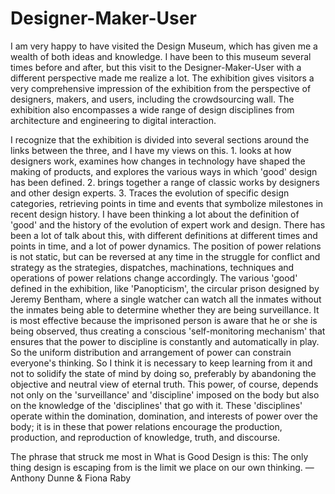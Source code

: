 # Designer-Maker-User

I am very happy to have visited the Design Museum, which has given me a wealth of both ideas and knowledge. I have been to this museum several times before and after, but this visit to the Designer-Maker-User with a different perspective made me realize a lot. The exhibition gives visitors a very comprehensive impression of the exhibition from the perspective of designers, makers, and users, including the crowdsourcing wall. The exhibition also encompasses a wide range of design disciplines from architecture and engineering to digital interaction.

I recognize that the exhibition is divided into several sections around the links between the three, and I have my views on this. 1. looks at how designers work, examines how changes in technology have shaped the making of products, and explores the various ways in which 'good' design has been defined. 2. brings together a range of classic works by designers and other design experts. 3. Traces the evolution of specific design categories, retrieving points in time and events that symbolize milestones in recent design history. I have been thinking a lot about the definition of 'good' and the history of the evolution of expert work and design. There has been a lot of talk about this, with different definitions at different times and points in time, and a lot of power dynamics. The position of power relations is not static, but can be reversed at any time in the struggle for conflict and strategy as the strategies, dispatches, machinations, techniques and operations of power relations change accordingly. The various 'good' defined in the exhibition, like 'Panopticism', the circular prison designed by Jeremy Bentham, where a single watcher can watch all the inmates without the inmates being able to determine whether they are being surveillance. It is most effective because the imprisoned person is aware that he or she is being observed, thus creating a conscious 'self-monitoring mechanism' that ensures that the power to discipline is constantly and automatically in play. So the uniform distribution and arrangement of power can constrain everyone's thinking. So I think it is necessary to keep learning from it and not to solidify the state of mind by doing so, preferably by abandoning the objective and neutral view of eternal truth. This power, of course, depends not only on the 'surveillance' and 'discipline' imposed on the body but also on the knowledge of the 'disciplines' that go with it. These 'disciplines' operate within the domination, domination, and interests of power over the body; it is in these that power relations encourage the production, production, and reproduction of knowledge, truth, and discourse.

The phrase that struck me most in What is Good Design is this: The only thing design is escaping from is the limit we place on our own thinking. —Anthony Dunne & Fiona Raby
